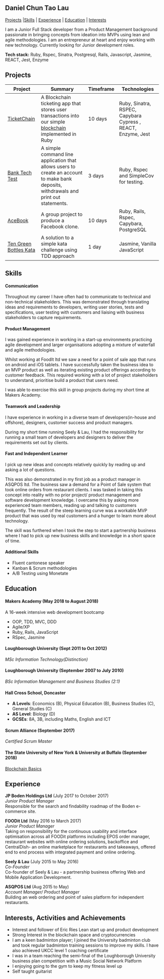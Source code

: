 ## **Daniel Chun Tao Lau**

 [Projects](#projects) |[Skills](#skills) | [Experience](#experience) | [Education](#education) | [Interests](#interests)

I am a Junior Full Stack developer from a Product Management background passionate in bringing concepts from ideation into MVPs using lean and agile methodologies. I am an entrepreneur at heart and enjoy working with new technology. Currently looking for Junior development roles.

**Tech stack:** Ruby, Rspec, Sinatra, Postgresql, Rails, Javascript, Jasmine, REACT, Jest, Enzyme

## Projects

| Project | Summary | Timeframe | Technologies |
|----------|----------|----------|----------|
|[TicketChain](https://github.com/dct-lau17/blockchain-ticketing-app-1) | A Blockchain ticketing app that stores user transactions into our simple [blockchain](https://github.com/bilfar/blockchain-backend-ruby) implemented in Ruby| 10 days |Ruby, Sinatra, RSPEC, Capybara Cypress , REACT, Enzyme, Jest|
|[Bank Tech Test](https://github.com/dct-lau17/bank-tech-test) | A simple command line application that allows users to create an account to make bank deposits, withdrawals and print out statements.    | 3 days | Ruby, Rspec and SimpleCov for testing. |
|[AceBook](https://github.com/dct-lau17/acebook-rails-keeping-it-rails) | A group project to produce a Facebook clone. | 10 days | Ruby, Rails, Rspec, Capybara, PostgreSQL |
|[Ten Green Bottles Kata](https://github.com/dct-lau17/ten-green-bottles-kata) | A solution to a simple kata challenge using TDD approach | 1 day | Jasmine, Vanilla JavaScript |


## Skills

#### Communication

Throughout my career I have often had to communicate to technical and non-technical stakeholders. This was demonstrated through translating ideas and requirements to developers, writing user stories, tests and specifications, user testing with customers and liaising with business stakeholders to capture requirements.


#### Product Management

I was gained experience in working in a start-up environments practicing agile development and larger organisations adopting a mixture of waterfall and agile methodologies.

Whilst working at FoodIt ltd we saw a need for a point of sale app that runs on android and iOS tablets. I have successfully taken the business idea to an MVP product as well as iterating existing product offerings according to customer feedback. This required working with a lot of project stakeholders to understand, prioritise build a product that users need.

I was able to exercise this skill in group projects during my short time at Makers Academy.

#### Teamwork and Leadership

I have experience in working in a diverse team of developers(in-house and offshore), designers, customer success and product managers.

During my short time running Seely & Lau, I had the responsibility for running a small team of developers and designers to deliver the requirements set out by clients.

#### Fast and Independent Learner

I pick up new ideas and concepts relatively quickly by reading up and asking a lot of questions.

This was also demonstrated in my first job as a product manager in ASQPOS ltd. The business saw a demand for a Point of Sale system that took online orders from restaurant clients. I was tasked in taking this concept into reality with no prior project/ product management and software development knowledge. I overcame this by asking more experienced team members, reading up and talking to customers frequently. The result of the steep learning curve was a workable MVP product that was used by real customers and a hunger to learn more about technology.

The skill was furthered when I took the step to start a partnership business where I had to pick up new business skills and knowledge in a short space of time.

#### Additional Skills

- Fluent cantonese speaker
- Kanban & Scrum methodologies
- A/B Testing using Monetate

## Education

#### Makers Academy (May 2018 to August 2018)
A 16-week intensive web development bootcamp
- OOP, TDD, MVC, DDD
- Agile/XP
- Ruby, Rails, JavaScript
- RSpec, Jasmine

#### Loughborough University (Sept 2011 to Oct 2012)
*MSc Information Technology(Distinction)*

#### Loughborough University (September 2007 to July 2010)
*BSc Information Management and Business Studies (2:1)*

#### Hall Cross School, Doncaster

- **A Levels**: Economics (B), Physical Education (B), Business Studies (C), General Studies (C)
- **AS Level**: Biology (D)
- **GCSEs**: 8A, 3B, including Maths, English and ICT

#### Scrum Alliance (September 2017)
*Certified Scrum Master*

#### The State University of New York & University at Buffalo (September 2018)
[Blockchain Basics](https://www.coursera.org/account/accomplishments/certificate/TL5VBHKZ9UWW)

## Experience

**JP Boden Holdings Ltd** (July 2017 to October 2017)    
*Junior Product Manager*  
Responsible for the search and findability roadmap of the Boden e-commerce site.

**FOODit Ltd** (May 2016 to March 2017)   
*Junior Product Manager*  
Taking on responsibility for the continuous usability and interface optimisation across all FOODit platforms including EPOS order manager, restaurant websites with online ordering solutions, backoffice and CentralDish- an online marketplace for restaurants and takeaways, offered end to end process with integrated payment and online ordering.

**Seely & Lau** (July 2015 to May 2016)   
*Co-Founder*  
Co-founder of Seely & Lau - a partnership business offering Web and Mobile Application Development.

**ASQPOS Ltd** (Aug 2015 to May)  
*Account Manager/ Product Manager*  
Building an web ordering and point of sales platform for independent restaurants.

## Interests, Activities and Achievements
- Interest and follower of Eric Ries Lean start up and product development
- Strong Interest in the blockchain space and cryptocurrencies
- I am a keen badminton player; I joined the University badminton club and took regular badminton training sessions to improve my skills. I have also achieved UKCC level 1 coaching certificate
- I was in a team reaching the semi-final of the Loughborough University business plan competition with a Music Social Network Platform
- I enjoying going to the gym to keep my fitness level up
- Self taught guitarist
